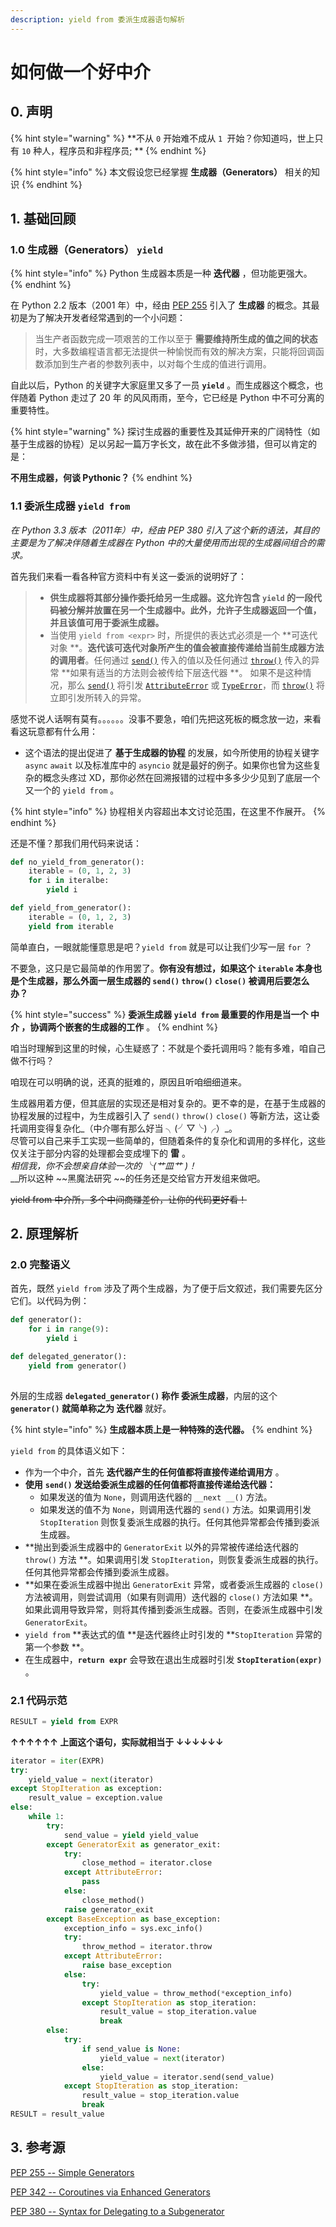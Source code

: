 ```yaml
---
description: yield from 委派生成器语句解析
---
```


# 如何做一个好中介

## 0. 声明

{% hint style="warning" %}
**不从 `0` 开始难不成从 `1 `开始？你知道吗，世上只有 `10` 种人，程序员和非程序员; **
{% endhint %}

{% hint style="info" %}
本文假设您已经掌握 **生成器（**Generators**）** 相关的知识
{% endhint %}

## 1. 基础回顾

### 1.0 生成器（Generators） `yield`

{% hint style="info" %}
Python 生成器本质是一种 **迭代器** ，但功能更强大。
{% endhint %}

在 Python 2.2 版本（2001 年）中，经由 [PEP 255](https://www.python.org/dev/peps/pep-0255/) 引入了 **生成器** 的概念。其最初是为了解决开发者经常遇到的一个小问题：

> 当生产者函数完成一项艰苦的工作以至于 **需要维持所生成的值之间的状态** 时，大多数编程语言都无法提供一种愉悦而有效的解决方案，只能将回调函数添加到生产者的参数列表中，以对每个生成的值进行调用。

自此以后，Python 的关键字大家庭里又多了一员 **`yield`** 。而生成器这个概念，也伴随着 Python 走过了  20 年 的风风雨雨，至今，它已经是 Python 中不可分离的重要特性。

{% hint style="warning" %}
探讨生成器的重要性及其延伸开来的广阔特性（如基于生成器的协程）足以另起一篇万字长文，故在此不多做涉猎，但可以肯定的是：

**不用生成器，何谈 Pythonic？**
{% endhint %}

### 1.1 委派生成器 `yield from`

_在 Python 3.3 版本（2011年）中，经由 PEP 380 引入了这个新的语法，其目的主要是为了解决伴随着生成器在 Python 中的大量使用而出现的生成器间组合的需求。_

首先我们来看一看各种官方资料中有关这一委派的说明好了：

> * **供生成器将其部分操作委托给另一生成器。这允许包含 `yield` 的一段代码被分解并放置在另一个生成器中。此外，允许子生成器返回一个值，并且该值可用于委派生成器。**
> * 当使用 `yield from <expr>` 时，所提供的表达式必须是一个 **可迭代对象 **。**迭代该可迭代对象所产生的值会被直接传递给当前生成器方法的调用者**。任何通过 [`send()`](https://docs.python.org/zh-cn/3/reference/expressions.html#generator.send) 传入的值以及任何通过 [`throw()`](https://docs.python.org/zh-cn/3/reference/expressions.html#generator.throw) 传入的异常 **如果有适当的方法则会被传给下层迭代器 **。 如果不是这种情况，那么 [`send()`](https://docs.python.org/zh-cn/3/reference/expressions.html#generator.send) 将引发 [`AttributeError`](https://docs.python.org/zh-cn/3/library/exceptions.html#AttributeError) 或 [`TypeError`](https://docs.python.org/zh-cn/3/library/exceptions.html#TypeError)，而 [`throw()`](https://docs.python.org/zh-cn/3/reference/expressions.html#generator.throw) 将立即引发所转入的异常。

感觉不说人话啊有莫有。。。。。。没事不要急，咱们先把这死板的概念放一边，来看看这玩意都有什么用：

* 这个语法的提出促进了 **基于生成器的协程** 的发展，如今所使用的协程关键字 `async` `await` 以及标准库中的 `asyncio` 就是最好的例子。如果你也曾为这些复杂的概念头疼过 XD，那你必然在回溯报错的过程中多多少少见到了底层一个又一个的 `yield from` 。

{% hint style="info" %}
协程相关内容超出本文讨论范围，在这里不作展开。
{% endhint %}

还是不懂？那我们用代码来说话：

```python
def no_yield_from_generator():
    iterable = (0, 1, 2, 3)
    for i in iteralbe:
        yield i

def yield_from_generator():
    iterable = (0, 1, 2, 3)
    yield from iterable
```

简单直白，一眼就能懂意思是吧？`yield from` 就是可以让我们少写一层 `for` ？

不要急，这只是它最简单的作用罢了。**你有没有想过，如果这个 `iterable` 本身也是个生成器，那么外面一层生成器的 `send()` `throw()` `close()` 被调用后要怎么办？**

{% hint style="success" %}
**委派生成器 `yield from` 最重要的作用是当一个 中介 ，协调两个嵌套的生成器的工作** 。
{% endhint %}

咱当时理解到这里的时候，心生疑惑了：不就是个委托调用吗？能有多难，咱自己做不行吗？

咱现在可以明确的说，还真的挺难的，原因且听咱细细道来。

生成器用着方便，但其底层的实现还是相对复杂的。更不幸的是，在基于生成器的协程发展的过程中，为生成器引入了 `send()` `throw()` `close()` 等新方法，这让委托调用变得复杂化_（中介哪有那么好当 ╮(╯▽╰)╭）_。\
尽管可以自己来手工实现一些简单的，但随着条件的复杂化和调用的多样化，这些仅关注于部分内容的处理都会变成埋下的 **雷** 。\
_相信我，你不会想亲自体验一次的 ╰(艹皿艹 )！_\
__所以这种 ~~黑魔法研究 ~~的任务还是交给官方开发组来做吧。

~~yield from 中介所，多个中间商赚差价，让你的代码更好看！~~

## 2. 原理解析

### 2.0 完整语义

首先，既然 `yield from` 涉及了两个生成器，为了便于后文叙述，我们需要先区分它们。以代码为例：

```python
def generator():
    for i in range(9):
        yield i

def delegated_generator():
    yield from generator()    
    
```

外层的生成器 **`delegated_generator()` 称作 委派生成器**，内层的这个 **`generator()` 就简单称之为 迭代器** 就好。

{% hint style="info" %}
**生成器本质上是一种特殊的迭代器。**
{% endhint %}

`yield from` 的具体语义如下：

* 作为一个中介，首先 **迭代器产生的任何值都将直接传递给调用方** 。
* **使用** **`send()` 发送给委派生成器的任何值都将直接传递给迭代器：**
  * 如果发送的值为 `None`，则调用迭代器的 `__next __()` 方法。
  * 如果发送的值不为 `None`，则调用迭代器的 `send()` 方法。如果调用引发 `StopIteration` 则恢复委派生成器的执行。任何其他异常都会传播到委派生成器。
* **抛出到委派生成器中的 `GeneratorExit` 以外的异常被传递给迭代器的 `throw()` 方法 **。如果调用引发 `StopIteration`，则恢复委派生成器的执行。任何其他异常都会传播到委派生成器。
* **如果在委派生成器中抛出 `GeneratorExit` 异常，或者委派生成器的 `close()` 方法被调用，则尝试调用（如果有则调用）迭代器的 `close()` 方法如果 **。如果此调用导致异常，则将其传播到委派生成器。否则，在委派生成器中引发 `GeneratorExit`。
* `yield from` **表达式的值 **是迭代器终止时引发的 **`StopIteration` 异常的第一个参数 **。
* 在生成器中，**`return expr`** 会导致在退出生成器时引发 **`StopIteration(expr)`** 。

### 2.1 代码示范

```python
RESULT = yield from EXPR
```

**↑↑↑↑↑↑ 上面这个语句，实际就相当于 ↓↓↓↓↓↓**

```python
iterator = iter(EXPR)
try:
    yield_value = next(iterator)
except StopIteration as exception:
    result_value = exception.value
else:
    while 1:
        try:
            send_value = yield yield_value
        except GeneratorExit as generator_exit:
            try:
                close_method = iterator.close
            except AttributeError:
                pass
            else:
                close_method()
            raise generator_exit
        except BaseException as base_exception:
            exception_info = sys.exc_info()
            try:
                throw_method = iterator.throw
            except AttributeError:
                raise base_exception
            else:
                try:
                    yield_value = throw_method(*exception_info)
                except StopIteration as stop_iteration:
                    result_value = stop_iteration.value
                    break
        else:
            try:
                if send_value is None:
                    yield_value = next(iterator)
                else:
                    yield_value = iterator.send(send_value)
            except StopIteration as stop_iteration:
                result_value = stop_iteration.value
                break
RESULT = result_value
```

## 3. 参考源

[PEP 255 -- Simple Generators](https://www.python.org/dev/peps/pep-0255/)

[PEP 342 -- Coroutines via Enhanced Generators](https://www.python.org/dev/peps/pep-0342/)

[PEP 380 -- Syntax for Delegating to a Subgenerator](https://www.python.org/dev/peps/pep-0380/)



